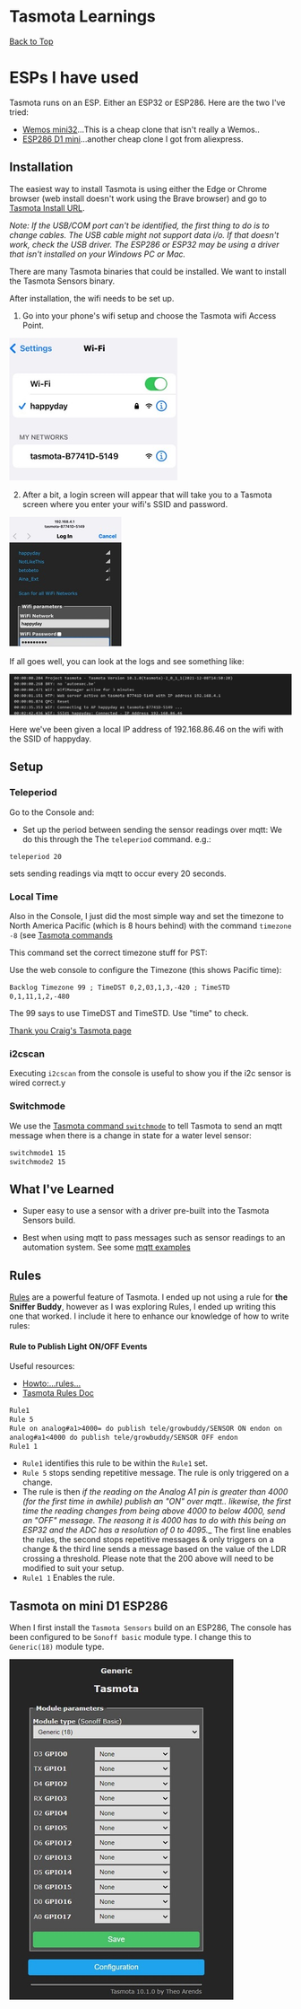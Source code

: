 # Tasmota Learnings
[Back to Top](../README.md)
# ESPs I have used
Tasmota runs on an ESP.  Either an ESP32 or ESP286.  Here are the two I've tried:
- [Wemos mini32](https://forum.mhetlive.com/topic/8/mh-et-live-minikit-for-esp32)...This is a cheap clone that isn't really a Wemos..
- [ESP286 D1 mini](https://i2.wp.com/randomnerdtutorials.com/wp-content/uploads/2019/05/ESP8266-WeMos-D1-Mini-pinout-gpio-pin.png?quality=100&strip=all&ssl=1)...another cheap clone I got from aliexpress.
## Installation
The easiest way to install Tasmota is using either the Edge or Chrome browser (web install doesn't work using the Brave browser) and go to [Tasmota Install URL](https://tasmota.github.io/install/).

_Note:  If the USB/COM port can't be identified, the first thing to do is to change cables.  The USB cable might not support data i/o.  If that doesn't work, check the USB driver.  The ESP286 or ESP32 may be using a driver that isn't installed on your Windows PC or Mac._

There are many Tasmota binaries that could be installed.  We want to install the Tasmota Sensors binary.

After installation, the wifi needs to be set up.
1. Go into your phone's wifi setup and choose the Tasmota wifi Access Point.

![tasmota wifi setup 1](../images/tasmota_wifi_setup1.jpg)

2. After a bit, a login screen will appear that will take you to a Tasmota screen where you enter your wifi's SSID and password.

![tasmota wifi setup 2](../images/tasmota_wifi_setup2.jpg)

If all goes well, you can look at the logs and see something like:

![Tasmota logs](../images/Tasmoto_log_wifi.jpg)

Here we've been given a local IP address of 192.168.86.46 on the wifi with the SSID of happyday.
## Setup
### Teleperiod
Go to the Console and:
- Set up the period between sending the sensor readings over mqtt:
We do this through the The `teleperiod` command.  e.g.:
```
teleperiod 20
```
sets sending readings via mqtt to occur every 20 seconds.
### Local Time
Also in the Console, I just did the most simple way and set the timezone to North America Pacific (which is 8 hours behind)  with the command `timezone -8` (see [Tasmota commands](https://tasmota.github.io/docs/Commands/#management)

This command set the correct timezone stuff for PST:

Use the web console to configure the Timezone (this shows Pacific time):
```
Backlog Timezone 99 ; TimeDST 0,2,03,1,3,-420 ; TimeSTD 0,1,11,1,2,-480
```
The 99 says to use TimeDST and TimeSTD. Use "time" to check.

[Thank you Craig's Tasmota page](https://xse.com/leres/tasmota/)
### i2cscan
Executing `i2cscan` from the console is useful to show you if the i2c sensor is wired correct.y

### Switchmode
We use the [Tasmota command `switchmode`](https://tasmota.github.io/docs/Buttons-and-Switches/#switchmode) to tell Tasmota to send an mqtt message when there is a change in state for a water level sensor:
```
switchmode1 15
switchmode2 15
```

##  What I've Learned
- Super easy to use a sensor with a driver pre-built into the Tasmota Sensors build.  

- Best when using mqtt to pass messages such as sensor readings to an automation system.  See some [mqtt examples](https://tasmota.github.io/docs/MQTT/#examples)
## Rules
[Rules](https://tasmota.github.io/docs/Rules/) are a powerful feature of Tasmota.  I ended up not using a rule for __the Sniffer Buddy__, however as I was exploring Rules, I ended up writing this one that worked.  I include it here to enhance our knowledge of how to write rules:
#### Rule to Publish Light ON/OFF Events
Useful resources:
- [Howto:...rules... ](https://community.homey.app/t/howto-extend-the-use-of-a-wemos-d1-mini-using-rules-mqtt-client/13016)
- [Tasmota Rules Doc](https://tasmota.github.io/docs/Rules/#toggle-relay-when-holding-button-for-2-seconds)
```
Rule1
Rule 5
Rule on analog#a1>4000= do publish tele/growbuddy/SENSOR ON endon on analog#a1<4000 do publish tele/growbuddy/SENSOR OFF endon
Rule1 1
```
- `Rule1` identifies this rule to be within the `Rule1` set.
- `Rule 5` stops sending repetitive message.  The rule is only triggered on a change.
- The rule is then _if the reading on the Analog A1 pin is greater than 4000 (for the first time in awhile) publish an "ON" over mqtt.. likewise, the first time the reading changes from being above 4000 to below 4000, send an "OFF" message.  The reasong it is 4000 has to do with this being an ESP32 and the ADC has a resolution of 0 to 4095.__
The first line enables the rules, the second stops repetitive messages & only triggers on a change & the third line sends a message based on the value of the LDR crossing a threshold. Please note that the 200 above will need to be modified to suit your setup.
- `Rule1 1` Enables the rule.


## Tasmota on mini D1 ESP286
When I first install the `Tasmota Sensors` build on an ESP286, The console has been configured to be `Sonoff basic` module type.  I change this to `Generic(18)` module type.

![Generic 18 module type](../images/Tasmota_on_D1_esp286.jpg)